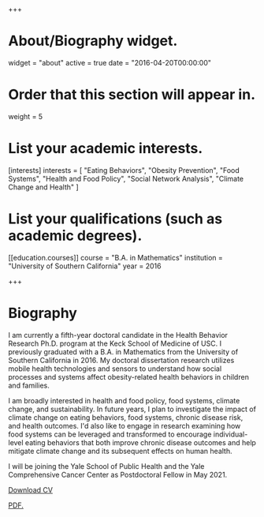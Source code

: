 +++
# About/Biography widget.
widget = "about"
active = true
date = "2016-04-20T00:00:00"

# Order that this section will appear in.
weight = 5

# List your academic interests.
[interests]
  interests = [
    "Eating Behaviors",
    "Obesity Prevention",
    "Food Systems",
    "Health and Food Policy",
    "Social Network Analysis",
    "Climate Change and Health"
  ]

# List your qualifications (such as academic degrees).

[[education.courses]]
  course = "B.A. in Mathematics"
  institution = "University of Southern California"
  year = 2016
 
+++

# Biography

I am currently a fifth-year doctoral candidate in the Health Behavior Research Ph.D. program at the Keck School of Medicine of USC. I previously graduated with a B.A. in Mathematics from the University of Southern California in 2016. My doctoral dissertation research utilizes mobile health technologies and sensors to understand how social processes and systems affect obesity-related health behaviors in children and families.

I am broadly interested in health and food policy, food systems, climate change, and sustainability. In future years, I plan to investigate the impact of climate change on eating behaviors, food systems, chronic disease risk, and health outcomes. I'd also like to engage in research examining how food systems can be leveraged and transformed to encourage individual-level eating behaviors that both improve chronic disease outcomes and help mitigate climate change and its subsequent effects on human health. 

I will be joining the Yale School of Public Health and the Yale Comprehensive Cancer Center as Postdoctoral Fellow in May 2021.

[Download CV](https://bit.ly/bmb_cv_11-20)

<a href="https://github.com/brookembell/academic-kickstart/blob/reverted/static/cv/BBell_CV_12.2020.pdf" target="_blank">PDF.</a>


